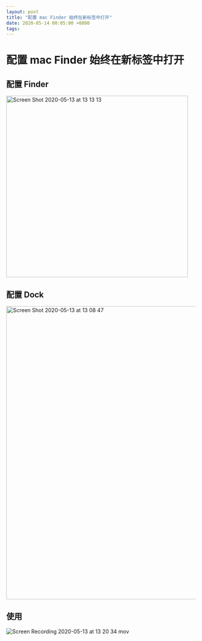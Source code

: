 ```yaml
---
layout: post
title: "配置 mac Finder 始终在新标签中打开"
date: 2020-05-14 00:05:00 +0800
tags: 
---
```

    
# 配置 mac Finder 始终在新标签中打开

## 配置 Finder

<img width="483" alt="Screen Shot 2020-05-13 at 13 13 13" src="https://user-images.githubusercontent.com/3783096/81774033-3cce5700-951c-11ea-869b-0c50cfdc39a5.png">

## 配置 Dock

<img width="780" alt="Screen Shot 2020-05-13 at 13 08 47" src="https://user-images.githubusercontent.com/3783096/81774040-43f56500-951c-11ea-8962-29da8d7e79a9.png">


## 使用

![Screen Recording 2020-05-13 at 13 20 34 mov](https://user-images.githubusercontent.com/3783096/81774242-b403eb00-951c-11ea-9b50-a1b339d0bdf1.gif)

    